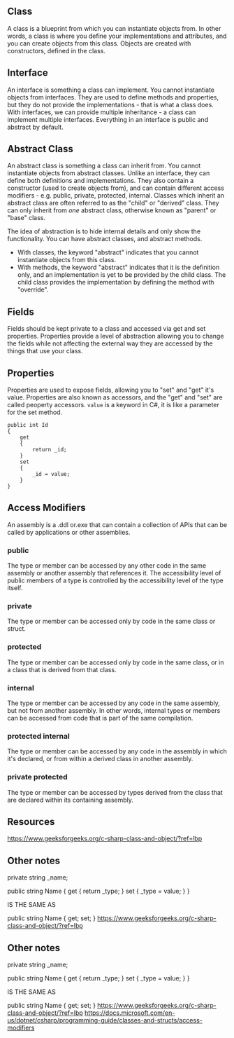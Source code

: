 ## Class
A class is a blueprint from which you can instantiate objects from. In other words, a class is where you define your implementations and attributes, and you can create objects from this class. Objects are created with constructors, defined in the class.

## Interface
An interface is something a class can implement. You cannot instantiate objects from interfaces. They are used to define methods and properties, but they do not provide the implementations - that is what a class does. With interfaces, we can provide multiple inheritance - a class can implement multiple interfaces. Everything in an interface is public and abstract by default.

## Abstract Class
An abstract class is something a class can inherit from. You cannot instantiate objects from abstract classes. Unlike an interface, they can define both definitions and implementations. They also contain a constructor (used to create objects from), and can contain different access modifiers - e.g. public, private, protected, internal. Classes which inherit an abstract class are often referred to as the "child" or "derived" class. They can only inherit from *one* abstract class, otherwise known as "parent" or "base" class.

The idea of abstraction is to hide internal details and only show the functionality. You can have abstract classes, and abstract methods.
- With classes, the keyword "abstract" indicates that you cannot instantiate objects from this class.
- With methods, the keyword "abstract" indicates that it is the definition only, and an implementation is yet to be provided by the child class. The child class provides the implementation by defining the method with "override".

## Fields 
Fields should be kept private to a class and accessed via get and set properties. Properties provide a level of abstraction allowing you to change the fields while not affecting the external way they are accessed by the things that use your class.

## Properties
Properties are used to expose fields, allowing you to "set" and "get" it's value. Properties are also known as accessors, and the "get" and "set" are called peoperty accessors.
`value` is a keyword in C#, it is like a parameter for the set method.
```
public int Id
{
    get
    {
        return _id;
    }
    set
    {
        _id = value;
    }
}
```

## Access Modifiers
An assembly is a .ddl or.exe that can contain a collection of APIs that can be called by applications or other assemblies.

### public
The type or member can be accessed by any other code in the same assembly or another assembly that references it. The accessibility level of public members of a type is controlled by the accessibility level of the type itself.

### private
The type or member can be accessed only by code in the same class or struct.

### protected
The type or member can be accessed only by code in the same class, or in a class that is derived from that class.

### internal
The type or member can be accessed by any code in the same assembly, but not from another assembly. In other words, internal types or members can be accessed from code that is part of the same compilation.

### protected internal
The type or member can be accessed by any code in the assembly in which it's declared, or from within a derived class in another assembly.

### private protected
The type or member can be accessed by types derived from the class that are declared within its containing assembly.


## Resources
https://www.geeksforgeeks.org/c-sharp-class-and-object/?ref=lbp

## Other notes

private string _name;

public string Name
{
    get { return _type; }
    set { _type = value; }
}

IS THE SAME AS

public string Name { get; set; }
https://www.geeksforgeeks.org/c-sharp-class-and-object/?ref=lbp

## Other notes

private string _name;

public string Name
{
    get { return _type; }
    set { _type = value; }
}

IS THE SAME AS

public string Name { get; set; }
https://www.geeksforgeeks.org/c-sharp-class-and-object/?ref=lbp
https://docs.microsoft.com/en-us/dotnet/csharp/programming-guide/classes-and-structs/access-modifiers
